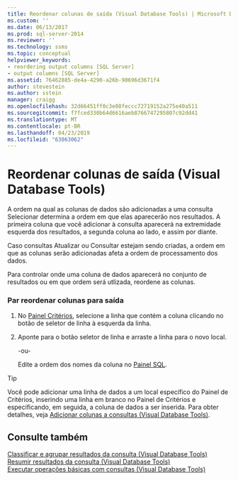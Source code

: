 ```yaml
---
title: Reordenar colunas de saída (Visual Database Tools) | Microsoft Docs
ms.custom: ''
ms.date: 06/13/2017
ms.prod: sql-server-2014
ms.reviewer: ''
ms.technology: ssms
ms.topic: conceptual
helpviewer_keywords:
- reordering output columns [SQL Server]
- output columns [SQL Server]
ms.assetid: 76462885-de4a-4290-a26b-90696d3671f4
author: stevestein
ms.author: sstein
manager: craigg
ms.openlocfilehash: 32d66451ff0c3e08feccc72719152a275e40a511
ms.sourcegitcommit: f7fced330b64d6616aeb8766747295807c92dd41
ms.translationtype: MT
ms.contentlocale: pt-BR
ms.lasthandoff: 04/23/2019
ms.locfileid: "63063062"
---
```

# <a name="reorder-output-columns-visual-database-tools"></a>Reordenar colunas de saída (Visual Database Tools)
  A ordem na qual as colunas de dados são adicionadas a uma consulta Selecionar determina a ordem em que elas aparecerão nos resultados. A primeira coluna que você adicionar à consulta aparecerá na extremidade esquerda dos resultados, a segunda coluna ao lado, e assim por diante.  
  
 Caso consultas Atualizar ou Consultar estejam sendo criadas, a ordem em que as colunas serão adicionadas afeta a ordem de processamento dos dados.  
  
 Para controlar onde uma coluna de dados aparecerá no conjunto de resultados ou em que ordem será utlizada, reordene as colunas.  
  
### <a name="to-reorder-columns-for-output"></a>Par reordenar colunas para saída  
  
1.  No [Painel Critérios](visual-database-tools.md), selecione a linha que contém a coluna clicando no botão de seletor de linha à esquerda da linha.  
  
2.  Aponte para o botão seletor de linha e arraste a linha para o novo local.  
  
     -ou-  
  
     Edite a ordem dos nomes da coluna no [Painel SQL](sql-pane-visual-database-tools.md).  
  
> [!TIP]  
>  Você pode adicionar uma linha de dados a um local específico do Painel de Critérios, inserindo uma linha em branco no Painel de Critérios e especificando, em seguida, a coluna de dados a ser inserida. Para obter detalhes, veja [Adicionar colunas a consultas &#40;Visual Database Tools&#41;](add-columns-to-queries-visual-database-tools.md).  
  
## <a name="see-also"></a>Consulte também  
 [Classificar e agrupar resultados da consulta &#40;Visual Database Tools&#41;](sort-and-group-query-results-visual-database-tools.md)   
 [Resumir resultados da consulta &#40;Visual Database Tools&#41;](summarize-query-results-visual-database-tools.md)   
 [Executar operações básicas com consultas &#40;Visual Database Tools&#41;](perform-basic-operations-with-queries-visual-database-tools.md)  
  
  
